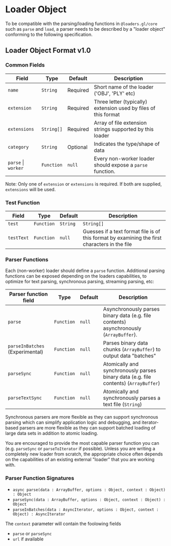 # Loader Object

To be compatible with the parsing/loading functions in `@loaders.gl/core` such as `parse` and `load`, a parser needs to be described by a "loader object" conforming to the following specification.

## Loader Object Format v1.0

### Common Fields

| Field               | Type       | Default  | Description                                                     |
| ------------------- | ---------- | -------- | --------------------------------------------------------------- |
| `name`              | `String`   | Required | Short name of the loader ('OBJ', 'PLY' etc)                     |
| `extension`         | `String`   | Required | Three letter (typically) extension used by files of this format |
| `extensions`        | `String[]` | Required | Array of file extension strings supported by this loader        |
| `category`          | `String`   | Optional | Indicates the type/shape of data                                |
| `parse` \| `worker` | `Function` | `null`   | Every non-worker loader should expose a `parse` function.       |

Note: Only one of `extension` or `extensions` is required. If both are supplied, `extensions` will be used.

### Test Function

| Field      | Type       | Default  | Description                                                                                   |
| ---------- | ---------- | -------- | --------------------------------------------------------------------------------------------- |
| `test`     | `Function` | `String` | `String[]`                                                                                    | `null` | Guesses if a binary format file is of this format by examining the first bytes in the file. If the test is specified as a string or array of strings, the initial bytes are expected to be "magic bytes" matching one of the provided strings. |
| `testText` | `Function` | `null`   | Guesses if a text format file is of this format by examining the first characters in the file |

### Parser Functions

Each (non-worker) loader should define a `parse` function. Additional parsing functions can be exposed depending on the loaders capabilities, to optimize for text parsing, synchronous parsing, streaming parsing, etc:

| Parser function field           | Type       | Default | Description                                                                            |
| ------------------------------- | ---------- | ------- | -------------------------------------------------------------------------------------- |
| `parse`                         | `Function` | `null`  | Asynchronously parses binary data (e.g. file contents) asynchronously (`ArrayBuffer`). |
| `parseInBatches` (Experimental) | `Function` | `null`  | Parses binary data chunks (`ArrayBuffer`) to output data "batches"                     |
| `parseSync`                     | `Function` | `null`  | Atomically and synchronously parses binary data (e.g. file contents) (`ArrayBuffer`)   |
| `parseTextSync`                 | `Function` | `null`  | Atomically and synchronously parses a text file (`String`)                             |

Synchronous parsers are more flexible as they can support synchronous parsing which can simplify application logic and debugging, and iterator-based parsers are more flexible as they can support batched loading of large data sets in addition to atomic loading.

You are encouraged to provide the most capable parser function you can (e.g. `parseSync` or `parseToIterator` if possible). Unless you are writing a completely new loader from scratch, the appropriate choice often depends on the capabilities of an existing external "loader" that you are working with.

### Parser Function Signatures

- `async parse(data : ArrayBuffer, options : Object, context : Object) : Object`
- `parseSync(data : ArrayBuffer, options : Object, context : Object) : Object`
- `parseInBatches(data : AsyncIterator, options : Object, context : Object) : AsyncIterator`

The `context` parameter will contain the foolowing fields

- `parse` or `parseSync`
- `url` if available
